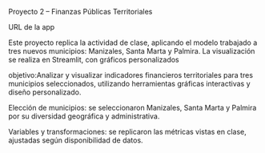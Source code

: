 Proyecto 2 – Finanzas Públicas Territoriales

URL de la app


Este proyecto replica la actividad de clase, aplicando el modelo trabajado a tres nuevos municipios: Manizales, Santa Marta y Palmira. La visualización se realiza en Streamlit, con gráficos personalizados

objetivo:Analizar y visualizar indicadores financieros territoriales para tres municipios seleccionados, utilizando herramientas gráficas interactivas y diseño personalizado.

Elección de municipios: se seleccionaron Manizales, Santa Marta y Palmira por su diversidad geográfica y administrativa.

Variables y transformaciones: se replicaron las métricas vistas en clase, ajustadas según disponibilidad de datos.